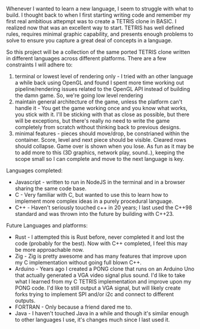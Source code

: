Whenever I wanted to learn a new language, I seem to struggle with what to build. I thought back to when I first starting writing code and remember my first real ambitious attepmpt was to create a TETRIS clone in BASIC. I realized now that was an excellent way to start. TETRIS has well defined rules, requires minimal graphic capability, and presents enough problems to solve to ensure you capture a great deal of concepts in a language.

So this project will be a collection of the same ported TETRIS clone written in different languages across different platforms. There are a few constraints I will adhere to:
1) terminal or lowest level of rendering only - I tried with an other language a while back using OpenGL and found I spent more time working out pipeline/rendering issues related to the OpenGL API instead of building the damn game. So, we're going low level rendering
2) maintain general architecture of the game, unless the platform can't handle it - You get the game working once and you know what works, you stick with it. I'll be sticking with that as close as possible, but there will be exceptions, but there's really no need to write the game completely from scratch without thinking back to previous designs.
3) minimal features - pieces should move/drop, be constrianed within the container. Score, level and next piece should be visible. Cleared rows should collapse. Game over is shown when you lose. As fun as it may be to add more to this (3D graphics, network play, sound..), keeping the scope small so I can complete and move to the next language is key.

Languages completed:
* Javascript - written to run in NodeJS in the terminal and in a browser sharing the same code base.
* C - Very familiar with C, but wanted to use this to learn how to implement more complex ideas in a purely procedural language.
* C++ - Haven't seriously touched c++ in 20 years; I last used the C++98 standard and was thrown into the future by building with C++23.

Future Languages and platforms:
* Rust - I attempted this is Rust before, never completed it and lost the code (probably for the best). Now with C++ completed, I feel this may be more approachable now.
* Zig - Zig is pretty awesome and has many features that improve upon my C implementation without going full blown C++.
* Arduino - Years ago I created a PONG clone that runs on an Arduino Uno that actually generated a VGA video signal plus sound. I'd like to take what I learned from my C TETRIS implementation and improve upon my PONG code. I'd like to still output a VGA signal, but will likely create forks trying to implement SPI and/or i2c and connect to different outputs.
* FORTRAN - Only because a friend dared me to.
* Java - I haven't touched Java in a while and though it's similar enough to other languages I use, it's changes much since I last used it.


